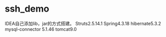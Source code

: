 # ssh_demo   
IDEA自己添加lib，jar的方式搭建。
Struts2.5.14.1
Spring4.3.18
hibernate5.3.2
mysql-connector 5.1.46
tomcat9.0
        